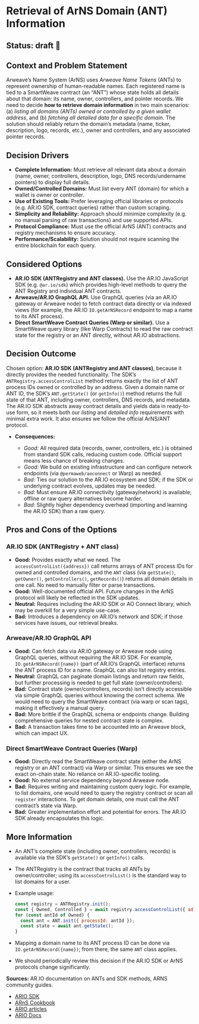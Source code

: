 # Retrieval of ArNS Domain (ANT) Information

## Status: draft 🚧

## Context and Problem Statement

Arweave’s Name System (ArNS) uses *Arweave Name Tokens* (ANTs) to represent ownership of human-readable names. Each registered name is tied to a SmartWeave contract (an “ANT”) whose state holds all details about that domain: its name, owner, controllers, and pointer records. We need to decide **how to retrieve domain information** in two main scenarios: (a) *listing all domains (ANTs) owned or controlled by a given wallet address*, and (b) *fetching all detailed data for a specific domain*. The solution should reliably return the domain’s metadata (name, ticker, description, logo, records, etc.), owner and controllers, and any associated pointer records.

## Decision Drivers

* **Complete Information:** Must retrieve *all* relevant data about a domain (name, owner, controllers, description, logo, DNS records/undername pointers) to display full details.
* **Owned/Controlled Domains:** Must list every ANT (domain) for which a wallet is owner or controller.
* **Use of Existing Tools:** Prefer leveraging official libraries or protocols (e.g. AR.IO SDK, contract queries) rather than custom scraping.
* **Simplicity and Reliability:** Approach should minimize complexity (e.g. no manual parsing of raw transactions) and use supported APIs.
* **Protocol Compliance:** Must use the official ArNS (ANT) contracts and registry mechanisms to ensure accuracy.
* **Performance/Scalability:** Solution should not require scanning the entire blockchain for each query.

## Considered Options

* **AR.IO SDK (ANTRegistry and ANT classes).** Use the AR.IO JavaScript SDK (e.g. `@ar.io/sdk`) which provides high-level methods to query the ANT Registry and individual ANT contracts.
* **Arweave/AR.IO GraphQL API.** Use GraphQL queries (via an AR.IO gateway or Arweave node) to fetch contract data directly or via indexed views (for example, the AR.IO `IO.getArNSRecord` endpoint to map a name to its ANT process).
* **Direct SmartWeave Contract Queries (Warp or similar).** Use a SmartWeave query library (like Warp Contracts) to read the raw contract state for the registry or an ANT directly, without AR.IO abstractions.

## Decision Outcome

Chosen option: **AR.IO SDK (ANTRegistry and ANT classes)**, because it directly provides the needed functionality. The SDK’s `ANTRegistry.accessControlList` method returns exactly the list of ANT process IDs owned or controlled by an address. Given a domain name or ANT ID, the SDK’s `ANT.getState()` (or `getInfo()`) method returns the full state of that ANT, including owner, controllers, DNS records, and metadata. The AR.IO SDK abstracts away contract details and yields data in ready-to-use form, so it meets both our *listing* and *detailed info* requirements with minimal extra work. It also ensures we follow the official ArNS/ANT protocol.

* **Consequences:**

  * *Good:* All required data (records, owner, controllers, etc.) is obtained from standard SDK calls, reducing custom code. Official support means less chance of breaking changes.
  * *Good:* We build on existing infrastructure and can configure network endpoints (via `@permaweb/aoconnect` or Warp) as needed.
  * *Bad:* Ties our solution to the AR.IO ecosystem and SDK; if the SDK or underlying contract evolves, updates may be needed.
  * *Bad:* Must ensure AR.IO connectivity (gateway/network) is available; offline or raw query alternatives become harder.
  * *Bad:* Slightly higher dependency overhead (importing and learning the AR.IO SDK) than a raw query.

## Pros and Cons of the Options

### AR.IO SDK (ANTRegistry + ANT class)

* **Good:** Provides exactly what we need. The `accessControlList({address})` call returns arrays of ANT process IDs for owned and controlled domains, and the `ANT` class (via `getState()`, `getOwner()`, `getControllers()`, `getRecords()`) returns all domain details in one call. No need to manually filter or parse transactions.
* **Good:** Well-documented official API. Future changes in the ArNS protocol will likely be reflected in the SDK updates.
* **Neutral:** Requires including the AR.IO SDK or AO Connect library, which may be overkill for a very simple use-case.
* **Bad:** Introduces a dependency on AR.IO’s network and SDK; if those services have issues, our retrieval breaks.

### Arweave/AR.IO GraphQL API

* **Good:** Can fetch data via AR.IO gateway or Arweave node using GraphQL queries, without requiring the AR.IO SDK. For example, `IO.getArNSRecord({name})` (part of AR.IO’s GraphQL interface) returns the ANT process ID for a name. GraphQL can also list registry entries.
* **Neutral:** GraphQL can paginate domain listings and return raw fields, but further processing is needed to get full state (owner/controllers).
* **Bad:** Contract state (owner/controllers, records) isn’t directly accessible via simple GraphQL queries without knowing the correct schema. We would need to query the SmartWeave contract (via warp or scan tags), making it effectively a manual query.
* **Bad:** More brittle if the GraphQL schema or endpoints change. Building comprehensive queries for nested contract state is complex.
* **Bad:** A transaction takes time to be accounted into an Arweave block, which can impact UX.

### Direct SmartWeave Contract Queries (Warp)

* **Good:** Directly read the SmartWeave contract state (either the ArNS registry or an ANT contract) via Warp or similar. This ensures we see the exact on-chain state. No reliance on AR.IO-specific tooling.
* **Good:** No external service dependency beyond Arweave node.
* **Bad:** Requires writing and maintaining custom query logic. For example, to list domains, one would need to query the registry contract or scan all `register` interactions. To get domain details, one must call the ANT contract’s state via Warp.
* **Bad:** Greater implementation effort and potential for errors. The AR.IO SDK already encapsulates this logic.

## More Information

* An ANT’s complete state (including owner, controllers, records) is available via the SDK’s `getState()` or `getInfo()` calls.
* The ANTRegistry is the contract that tracks all ANTs by owner/controller; using its `accessControlList()` is the standard way to list domains for a user.
* Example usage:

  ```js
  const registry = ANTRegistry.init();
  const { Owned, Controlled } = await registry.accessControlList({ address: "WALLET_ADDRESS" });
  for (const antId of Owned) {
    const ant = ANT.init({ processId: antId });
    const state = await ant.getState(); 
  }
  ```
* Mapping a domain name to its ANT process ID can be done via `IO.getArNSRecord({name})`; from there, the same `ANT` class applies.
* We should periodically review this decision if the AR.IO SDK or ArNS protocols change significantly.

**Sources:** AR.IO documentation on ANTs and SDK methods, ARNS community guides.

- [ARIO SDK](https://www.npmjs.com/package/@ar.io/sdk/v/2.4.0-alpha.1)
- [ARnS Cookbook](https://cookbook.arweave.net/concepts/arns.html)
- [ARIO articles](https://ar.io/articles/what-is-an-ant)
- [ARIO Docs](https://docs.ar.io/arns)


